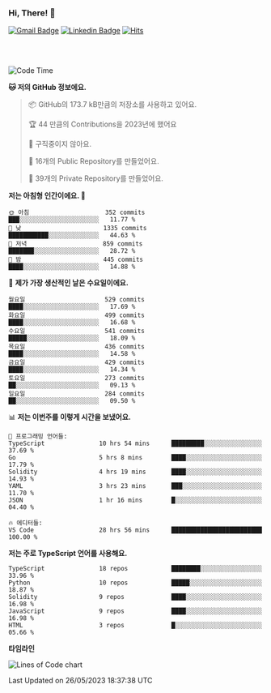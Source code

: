 ### Hi, There! 👋


[![Gmail Badge](https://img.shields.io/badge/-725psh@gmail.com-c14438?style=flat&logo=Gmail&logoColor=white&link=mailto:725psh@gmail.com)](mailto:725psh@gmail.com) 
[![Linkedin Badge](https://img.shields.io/badge/-soohanpark-0072b1?style=flat&logo=Linkedin&logoColor=white&link=https://www.linkedin.com/in/soohanpark/)](https://www.linkedin.com/in/soohanpark/) 
[![Hits](https://hits.seeyoufarm.com/api/count/incr/badge.svg?url=https%3A%2F%2Fgithub.com%2FSoohan-Park&count_bg=%23000000&title_bg=%23828282&icon=gradle.svg&icon_color=%23FFFFFF&title=Visited&edge_flat=false)](https://hits.seeyoufarm.com)  

<br />
<br />

<!--START_SECTION:waka-->
![Code Time](http://img.shields.io/badge/Code%20Time-928%20hrs%207%20mins-blue)

**🐱 저의 GitHub 정보에요.** 

> 📦 GitHub의 173.7 kB만큼의 저장소를 사용하고 있어요. 
 > 
> 🏆 44 만큼의 Contributions을 2023년에 했어요
 > 
> 🚫 구직중이지 않아요.
 > 
> 📜 16개의 Public Repository를 만들었어요. 
 > 
> 🔑 39개의 Private Repository를 만들었어요. 
 > 
**저는 아침형 인간이에요. 🐤** 

```text
🌞 아침                     352 commits         ███░░░░░░░░░░░░░░░░░░░░░░   11.77 % 
🌆 낮　                     1335 commits        ███████████░░░░░░░░░░░░░░   44.63 % 
🌃 저녁                     859 commits         ███████░░░░░░░░░░░░░░░░░░   28.72 % 
🌙 밤　                     445 commits         ████░░░░░░░░░░░░░░░░░░░░░   14.88 % 
```
📅 **제가 가장 생산적인 날은 수요일이에요.** 

```text
월요일                      529 commits         ████░░░░░░░░░░░░░░░░░░░░░   17.69 % 
화요일                      499 commits         ████░░░░░░░░░░░░░░░░░░░░░   16.68 % 
수요일                      541 commits         █████░░░░░░░░░░░░░░░░░░░░   18.09 % 
목요일                      436 commits         ████░░░░░░░░░░░░░░░░░░░░░   14.58 % 
금요일                      429 commits         ████░░░░░░░░░░░░░░░░░░░░░   14.34 % 
토요일                      273 commits         ██░░░░░░░░░░░░░░░░░░░░░░░   09.13 % 
일요일                      284 commits         ██░░░░░░░░░░░░░░░░░░░░░░░   09.50 % 
```


📊 **저는 이번주를 이렇게 시간을 보냈어요.** 

```text
💬 프로그래밍 언어들: 
TypeScript               10 hrs 54 mins      █████████░░░░░░░░░░░░░░░░   37.69 % 
Go                       5 hrs 8 mins        ████░░░░░░░░░░░░░░░░░░░░░   17.79 % 
Solidity                 4 hrs 19 mins       ████░░░░░░░░░░░░░░░░░░░░░   14.93 % 
YAML                     3 hrs 23 mins       ███░░░░░░░░░░░░░░░░░░░░░░   11.70 % 
JSON                     1 hr 16 mins        █░░░░░░░░░░░░░░░░░░░░░░░░   04.40 % 

🔥 에디터들: 
VS Code                  28 hrs 56 mins      █████████████████████████   100.00 % 
```

**저는 주로 TypeScript 언어를 사용해요.** 

```text
TypeScript               18 repos            ████████░░░░░░░░░░░░░░░░░   33.96 % 
Python                   10 repos            █████░░░░░░░░░░░░░░░░░░░░   18.87 % 
Solidity                 9 repos             ████░░░░░░░░░░░░░░░░░░░░░   16.98 % 
JavaScript               9 repos             ████░░░░░░░░░░░░░░░░░░░░░   16.98 % 
HTML                     3 repos             █░░░░░░░░░░░░░░░░░░░░░░░░   05.66 % 
```



**타임라인**

![Lines of Code chart](https://raw.githubusercontent.com/Soohan-Park/Soohan-Park/master/assets/bar_graph.png)


 Last Updated on 26/05/2023 18:37:38 UTC
<!--END_SECTION:waka-->
